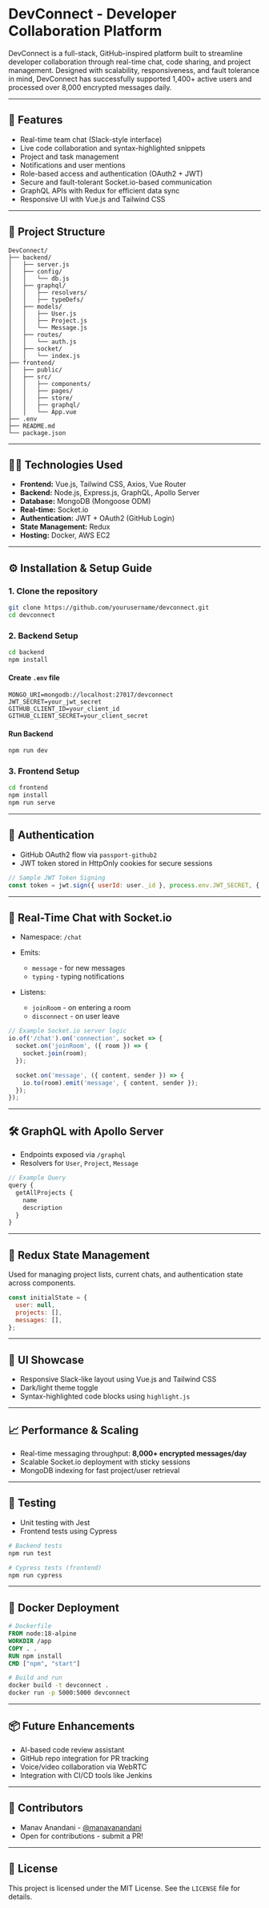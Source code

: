 # DevConnect - Developer Collaboration Platform

DevConnect is a full-stack, GitHub-inspired platform built to streamline developer collaboration through real-time chat, code sharing, and project management. Designed with scalability, responsiveness, and fault tolerance in mind, DevConnect has successfully supported 1,400+ active users and processed over 8,000 encrypted messages daily.

---

## 🚀 Features

* Real-time team chat (Slack-style interface)
* Live code collaboration and syntax-highlighted snippets
* Project and task management
* Notifications and user mentions
* Role-based access and authentication (OAuth2 + JWT)
* Secure and fault-tolerant Socket.io-based communication
* GraphQL APIs with Redux for efficient data sync
* Responsive UI with Vue.js and Tailwind CSS

---

## 📁 Project Structure

```
DevConnect/
├── backend/
│   ├── server.js
│   ├── config/
│   │   └── db.js
│   ├── graphql/
│   │   ├── resolvers/
│   │   ├── typeDefs/
│   ├── models/
│   │   ├── User.js
│   │   ├── Project.js
│   │   └── Message.js
│   ├── routes/
│   │   └── auth.js
│   ├── socket/
│   │   └── index.js
├── frontend/
│   ├── public/
│   ├── src/
│   │   ├── components/
│   │   ├── pages/
│   │   ├── store/
│   │   ├── graphql/
│   │   └── App.vue
├── .env
├── README.md
└── package.json
```

---

## 🧑‍💻 Technologies Used

* **Frontend:** Vue.js, Tailwind CSS, Axios, Vue Router
* **Backend:** Node.js, Express.js, GraphQL, Apollo Server
* **Database:** MongoDB (Mongoose ODM)
* **Real-time:** Socket.io
* **Authentication:** JWT + OAuth2 (GitHub Login)
* **State Management:** Redux
* **Hosting:** Docker, AWS EC2

---

## ⚙️ Installation & Setup Guide

### 1. Clone the repository

```bash
git clone https://github.com/yourusername/devconnect.git
cd devconnect
```

### 2. Backend Setup

```bash
cd backend
npm install
```

#### Create `.env` file

```
MONGO_URI=mongodb://localhost:27017/devconnect
JWT_SECRET=your_jwt_secret
GITHUB_CLIENT_ID=your_client_id
GITHUB_CLIENT_SECRET=your_client_secret
```

#### Run Backend

```bash
npm run dev
```

### 3. Frontend Setup

```bash
cd frontend
npm install
npm run serve
```

---

## 🔐 Authentication

* GitHub OAuth2 flow via `passport-github2`
* JWT token stored in HttpOnly cookies for secure sessions

```js
// Sample JWT Token Signing
const token = jwt.sign({ userId: user._id }, process.env.JWT_SECRET, { expiresIn: '1d' });
```

---

## 📡 Real-Time Chat with Socket.io

* Namespace: `/chat`
* Emits:

  * `message` - for new messages
  * `typing` - typing notifications
* Listens:

  * `joinRoom` - on entering a room
  * `disconnect` - on user leave

```js
// Example Socket.io server logic
io.of('/chat').on('connection', socket => {
  socket.on('joinRoom', ({ room }) => {
    socket.join(room);
  });

  socket.on('message', ({ content, sender }) => {
    io.to(room).emit('message', { content, sender });
  });
});
```

---

## 🛠 GraphQL with Apollo Server

* Endpoints exposed via `/graphql`
* Resolvers for `User`, `Project`, `Message`

```js
// Example Query
query {
  getAllProjects {
    name
    description
  }
}
```

---

## 🧩 Redux State Management

Used for managing project lists, current chats, and authentication state across components.

```js
const initialState = {
  user: null,
  projects: [],
  messages: [],
};
```

---

## 🎨 UI Showcase

* Responsive Slack-like layout using Vue.js and Tailwind CSS
* Dark/light theme toggle
* Syntax-highlighted code blocks using `highlight.js`

---

## 📈 Performance & Scaling

* Real-time messaging throughput: **8,000+ encrypted messages/day**
* Scalable Socket.io deployment with sticky sessions
* MongoDB indexing for fast project/user retrieval

---

## 🧪 Testing

* Unit testing with Jest
* Frontend tests using Cypress

```bash
# Backend tests
npm run test

# Cypress tests (frontend)
npm run cypress
```

---

## 🐳 Docker Deployment

```Dockerfile
# Dockerfile
FROM node:18-alpine
WORKDIR /app
COPY . .
RUN npm install
CMD ["npm", "start"]
```

```bash
# Build and run
docker build -t devconnect .
docker run -p 5000:5000 devconnect
```

---

## 📦 Future Enhancements

* AI-based code review assistant
* GitHub repo integration for PR tracking
* Voice/video collaboration via WebRTC
* Integration with CI/CD tools like Jenkins

---

## 🤝 Contributors

* Manav Anandani - [@manavanandani](https://github.com/manavanandani)
* Open for contributions - submit a PR!

---

## 📄 License

This project is licensed under the MIT License. See the `LICENSE` file for details.
